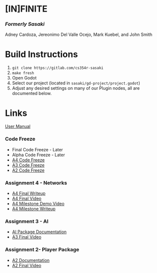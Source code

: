 # [IN]FINITE
### *Formerly Sasaki*
Adney Cardoza, Jereonimo Del Valle Ocejo, Mark Kuebel, and John Smith

# Build Instructions
1. `git clone https://gitlab.com/cs354r-sasaki` 
2. `make fresh`
3. Open Godot
4. Select our project (located in `sasaki/gd-project/project.godot`)
5. Adjust any desired settings on many of our Plugin nodes, all are documented below.

# Links
[User Manual](https://docs.google.com/document/d/1BMcXWQnH6VyyKPA6-8PiHhFiIIZGzZvyWKLkDyXN810/edit?usp=sharing)

### Code Freeze
* Final Code Freeze - Later
* Alpha Code Freeze - Later
* [A4 Code Freeze](https://gitlab.com/johnrsmith2003/sasaki-player-pkg/-/tree/a4-code-freeze?ref_type=heads)
* [A3 Code Freeze](https://gitlab.com/johnrsmith2003/sasaki-player-pkg/-/tree/a3-code-freeze?ref_type=heads)
* [A2 Code Freeze](https://gitlab.com/johnrsmith2003/sasaki-player-pkg/-/tree/a2-code-freeze?ref_type=heads)


### Assignment 4 - Networks
* [A4 Final Writeup](https://docs.google.com/document/d/1WpEuwXYCN3ybI3EMJkGkjoQUCiDI2Re8CneXnyIQSTQ/edit?tab=t.0)
* [A4 Final Video](https://www.youtube.com/watch?v=5-mQfYWEk-s)
* [A4 Milestone Demo Video](https://youtu.be/mNPXkrGbibs)
* [A4 Milestone Writeup](https://docs.google.com/document/d/1EmgRgcYXaBLredrSaWmS139wQbUvsqC9Q5-wF1AnXI8/edit?usp=sharing)

### Assignment 3 - AI
* [AI Package Documentation](https://docs.google.com/document/d/1zXz3D65diKs2vCYJ6tYEYdY2nsZke57dQzGm1EEXFtI/edit?tab=t.0#heading=h.ybo076yl3qtn)
* [A3 Final Video](https://youtu.be/DUrhvpJfIhk)

### Assignment 2- Player Package
* [A2 Documentation](https://docs.google.com/document/d/1j1SW3ikcmm7BDmyfu-zp5vIygeXxWVsZixB-ZQQvwiI/edit?usp=sharing)
* [A2 Final Video](youtu.be/Qrq5slE_rLo)












